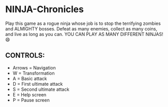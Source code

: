 # NINJA-Chronicles
Play this game as a rogue ninja whose job is to stop the terrifying zombies and  ALMIGHTY bosses. Defeat as many enemies, collect as many coins, and live as long as you can. YOU CAN PLAY AS MANY DIFFERENT NINJAS! 😄

## CONTROLS:
- Arrows = Navigation
- W = Transformation
- A = Basic attack
- D = First ultimate attack
- S = Second ultimate attack
- E = Help screen
- P = Pause screen
